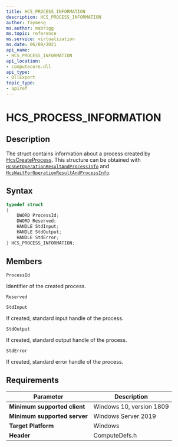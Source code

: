 ```yaml
---
title: HCS_PROCESS_INFORMATION
description: HCS_PROCESS_INFORMATION
author: faymeng
ms.author: mabrigg
ms.topic: reference
ms.service: virtualization
ms.date: 06/09/2021
api_name:
- HCS_PROCESS_INFORMATION
api_location:
- computecore.dll
api_type:
- DllExport
topic_type: 
- apiref
---
```

# HCS_PROCESS_INFORMATION

## Description

The struct contains information about a process created by [HcsCreateProcess](./HcsCreateProcess.md). This structure can be obtained with [`HcsGetOperationResultAndProcessInfo`](./HcsGetOperationResultAndProcessInfo.md) and [`HcsWaitForOperationResultAndProcessInfo`](./HcsWaitForOperationResultAndProcessInfo.md).

## Syntax

```cpp
typedef struct
{
    DWORD ProcessId;
    DWORD Reserved;
    HANDLE StdInput;
    HANDLE StdOutput;
    HANDLE StdError;
} HCS_PROCESS_INFORMATION;
```

## Members

`ProcessId`

Identifier of the created process.

`Reserved`

`StdInput`

If created, standard input handle of the process.

`StdOutput`

If created, standard output handle of the process.

`StdError`

If created, standard error handle of the process.

## Requirements

|Parameter|Description|
|---|---|
| **Minimum supported client** | Windows 10, version 1809 |
| **Minimum supported server** | Windows Server 2019 |
| **Target Platform** | Windows |
| **Header** | ComputeDefs.h |
